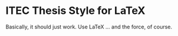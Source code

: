 # ITEC Thesis Style for LaTeX  

Basically, it should just work. Use LaTeX ... and the force, of course.